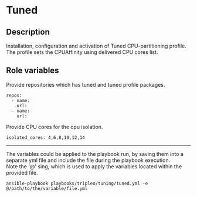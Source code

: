 # Tuned

## Description
Installation, configuration and activation of Tuned CPU-partitioning profile.  
The profile sets the CPUAffinity using delivered CPU cores list.

## Role variables
Provide repositories which has tuned and tuned profile packages.
```
repos:
  - name:
    url:
  - name:
    url:
```

Provide CPU cores for the cpu isolation.
```
isolated_cores: 4,6,8,10,12,14
```

***
The variables could be applied to the playbook run, by saving them into a separate yml file and include the file during the playbook execution.  
Note the '@' sing, which is used to apply the variables located within the provided file.

```
ansible-playbook playbooks/tripleo/tuning/tuned.yml -e @/path/to/the/variable/file.yml
```
